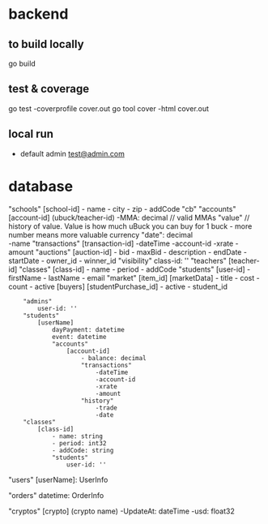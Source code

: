 # backend

## to build locally
go build

## test & coverage
go test -coverprofile cover.out
go tool cover -html cover.out

## local run
- default admin test@admin.com

# database

"schools"
    [school-id]
        - name
        - city
        - zip
        - addCode
        "cb"
            "accounts"     
                [account-id]  (ubuck/teacher-id)
                    -MMA: decimal // valid  MMAs
                    "value"  // history of value. Value is how much uBuck you can buy for 1 buck - more number means more valuable currency
                       "date": decimal  
                    -name
                    "transactions"
                        [transaction-id]
                            -dateTime
                            -account-id
                            -xrate
                            -amount
        "auctions"
            [auction-id]
                - bid
                - maxBid
                - description
                - endDate
                - startDate
                - owner_id
                - winner_id
                "visibility"
                    class-id: ''
        "teachers"
            [teacher-id]
                "classes"
                    [class-id]
                        - name
                        - period
                        - addCode
                        "students"
                            [user-id]
                                - firstName
                                - lastName
                                - email
                "market"
                    [item_id]
                        [marketData]
                            - title
                            - cost
                            - count
                            - active
                        [buyers]
                            [studentPurchase_id]
                                - active
                                - student_id


        "admins"
            user-id: ''
        "students"
            [userName]
                dayPayment: datetime
                event: datetime
                "accounts"
                    [account-id]
                        - balance: decimal
                        "transactions"
                            -dateTime
                            -account-id
                            -xrate
                            -amount
                        "history"
                            -trade
                            -date
        "classes"
            [class-id]
                - name: string
                - period: int32
                - addCode: string
                "students"
                    user-id: ''
                
"users"
    [userName]: UserInfo

"orders"
  datetime: OrderInfo

"cryptos"
    [crypto] (crypto name)
        -UpdateAt: dateTime
        -usd: float32


